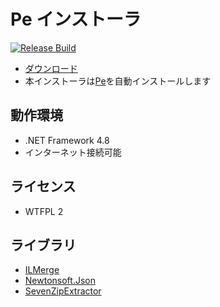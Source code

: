 # Pe インストーラ

[![Release Build](https://github.com/sk-0520/Pe.Installer/actions/workflows/release.yaml/badge.svg?branch=master)](https://github.com/sk-0520/Pe.Installer/actions/workflows/release.yaml?query=branch%3Amaster)

* [ダウンロード](https://github.com/sk-0520/Pe.Installer/releases/latest/download/Pe.Installer.exe)
* 本インストーラは[Pe](https://github.com/sk-0520/Pe)を自動インストールします


## 動作環境

* .NET Framework 4.8
* インターネット接続可能

## ライセンス

* WTFPL 2


## ライブラリ

* [ILMerge](https://github.com/dotnet/ILMerge)
* [Newtonsoft.Json](https://www.newtonsoft.com/json)
* [SevenZipExtractor](https://github.com/adoconnection/SevenZipExtractor)

